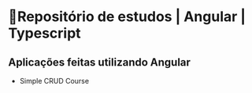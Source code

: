 # 📜Repositório de estudos | Angular | Typescript



## Aplicações feitas utilizando Angular

- Simple CRUD Course
